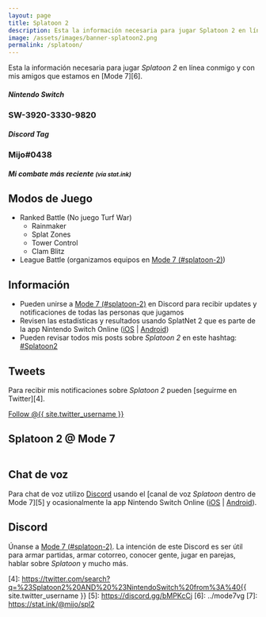 ```yaml
---
layout: page
title: Splatoon 2
description: Esta la información necesaria para jugar Splatoon 2 en línea conmigo y con mis amigos que estamos en Mode 7.
image: /assets/images/banner-splatoon2.png
permalink: /splatoon/
---
```


Esta la información necesaria para jugar *Splatoon 2* en línea conmigo y con mis amigos que estamos en [Mode 7][6].

<div class="row">
<div class="col-xs-12 col-sm-6">
<div class="card">
<div class="card-header">
<h5 class="card-title text-center"><i class="fab fa-nintendo-switch"></i> Nintendo Switch</h5>
</div>
<div class="card-body">
<h3 class="card-text text-center">SW-3920-3330-9820</h3>
</div>
</div>
</div>
<div class="col-xs-12 col-sm-6">
<div class="card">
<div class="card-header">
<h5 class="card-title text-center"><i class="fab fa-discord"></i> Discord Tag</h5>
</div>
<div class="card-body">
<h3 class="card-text text-center">
Mijo#0438
</h3>
</div>
</div>
</div>
</div>

<div class="row">
<div class="col-12">
<div class="card">
<div class="card-header">
<h5 class="card-title text-center"><i class="fas fa-poll"></i> Mi combate más reciente <small>(vía stat.ink)</small></h5>
</div>
<div class="card-body">
<h3 class="card-text text-center">
<span id="splatlog"></span>
</h3>
</div>
<div class="card-footer text-center">
<span id="splatlog-timestamp"></span>
</div>
</div>
</div>
</div>

<div class="row">
<div class="col-sm-6">

## <i class="fas fa-gamepad"></i> Modos de Juego

- Ranked Battle (No juego Turf War)
    - Rainmaker
    - Splat Zones
    - Tower Control
    - Clam Blitz
- League Battle (organizamos equipos en [Mode 7 (#splatoon-2)][1])

## Información

- Pueden unirse a [Mode 7 (#splatoon-2)][1] en Discord para recibir updates y notificaciones de todas las personas que jugamos
- Revisen las estadísticas y resultados usando SplatNet 2 que es parte de la app Nintendo Switch Online ([iOS][2] &#124; [Android][3])
- Pueden revisar todos mis posts sobre *Splatoon 2* en este hashtag: <a class="badge badge-primary" href="https://blog.{{ site.domain }}/hashtag/splatoon-2/">#Splatoon2</a>

## <i class="fab fa-twitter"></i> Tweets

Para recibir mis notificaciones sobre *Splatoon 2* pueden [seguirme en Twitter][4].

<a href="https://twitter.com/{{ site.twitter_username }}" class="twitter-follow-button text-center" data-show-count="false">Follow @{{ site.twitter_username }}</a>

</div>
<div class="col-sm-6">

## Splatoon 2 @ Mode 7

<div class="text-center mt20">
<a href="https://discord.gg/NUSDKeJ">
<img class="img-fluid" src="{{ site.url }}/assets/images/banner-splatoon2.png" alt="" />
</a>
</div>

</div>
</div>

## <i class="fas fa-microphone"></i> Chat de voz

Para chat de voz utilizo [Discord][1] usando el [canal de voz *Splatoon* dentro de Mode 7][5] y ocasionalmente la app Nintendo Switch Online ([iOS][2] &#124; [Android][3]).

## <i class="fab fa-discord"></i> Discord

Únanse a [Mode 7 (#splatoon-2)][1]. La intención de este Discord es ser útil para armar partidas, armar cotorreo, conocer gente, jugar en parejas, hablar sobre *Splatoon* y mucho más.

[1]: https://discord.gg/NUSDKeJ
[2]: https://itunes.apple.com/us/app/id1234806557?mt=12&uo=4&at=10l4Fw
[3]: https://play.google.com/store/apps/details?id=com.nintendo.znca&gl=us&hl=en
[4]: https://twitter.com/search?q=%23Splatoon2%20AND%20%23NintendoSwitch%20from%3A%40{{ site.twitter_username }}
[5]: https://discord.gg/bMPKcCj
[6]: ../mode7vg
[7]: https://stat.ink/@mijo/spl2